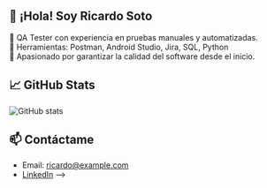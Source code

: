 ## 👋 ¡Hola! Soy Ricardo Soto

🎯 QA Tester con experiencia en pruebas manuales y automatizadas.  
🔧 Herramientas: Postman, Android Studio, Jira, SQL, Python  
🚀 Apasionado por garantizar la calidad del software desde el inicio.

## 📈 GitHub Stats
![GitHub stats](https://github-readme-stats.vercel.app/api?username=ricardosoto&show_icons=true&theme=radical)

## 📫 Contáctame
- Email: ricardo@example.com
- [LinkedIn](https://linkedin.com/in/tuusuario)
-->
